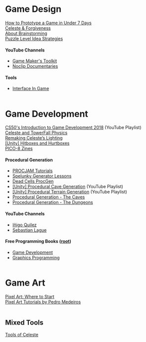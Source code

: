 # Game Design
[How to Prototype a Game in Under 7 Days](https://www.gamedeveloper.com/disciplines/how-to-prototype-a-game-in-under-7-days)<br>
[Celeste & Forgiveness](https://maddythorson.medium.com/celeste-forgiveness-31e4a40399f1)<br>
[About Brainstorming](https://www.atlassian.com/work-management/project-collaboration/brainstorming)<br>
[Puzzle Level Idea Strategies](https://cwpat.me/misc/puzzle-level-idea-strategies/)<br>

#### YouTube Channels
- [Game Maker's Toolkit](https://www.youtube.com/@GMTK)<br>
- [Noclip Documentaries](https://www.youtube.com/@NoclipDocs)<br>

#### Tools
- [Interface In Game](https://interfaceingame.com/)<br><br>

# Game Development
[CS50's Introduction to Game Development 2018](https://www.youtube.com/playlist?list=PLhQjrBD2T383Vx9-4vJYFsJbvZ_D17Qzh) (YouTube Playlist)<br>
[Celeste and TowerFall Physics](https://maddythorson.medium.com/celeste-and-towerfall-physics-d24bd2ae0fc5)<br>
[Remaking Celeste’s Lighting](https://noelfb.com/posts/celeste_lighting/index.html)<br>
[[Unity] Hitboxes and Hurtboxes](https://strangewire.blogspot.com/2018/05/hitboxes-and-hurtboxes-in-unity.html)<br>
[PICO-8 Zines](https://sectordub.itch.io/pico-8-fanzine-1)<br>

#### Procedural Generation
- [PROCJAM Tutorials](https://www.procjam.com/tutorials/)<br>
- [Spelunky Generator Lessons](https://tinysubversions.com/spelunkyGen/)<br>
- [Dead Cells ProcGen](https://www.gamedeveloper.com/design/building-the-level-design-of-a-procedurally-generated-metroidvania-a-hybrid-approach-)<br>
- [[Unity] Procedural Cave Generation](https://www.youtube.com/watch?v=v7yyZZjF1z4&list=PLFt_AvWsXl0eTHFZ2XPkM6gLK8XdsdzNl&index=20) (YouTube Playlist)<br>
- [[Unity] Procedural Terrain Generation](https://www.youtube.com/playlist?list=PLFt_AvWsXl0eBW2EiBtl_sxmDtSgZBxB3) (YouTube Playlist)<br>
- [Procedural Generation - The Caves](https://noelfb.com/posts/thecaves/index.html)<br>
- [Procedural Generation - The Dungeons](https://noelfb.com/posts/thedungeons/index.html)<br>

#### YouTube Channels
- [Iñigo Quilez](https://www.youtube.com/@InigoQuilez)<br>
- [Sebastian Lague](https://www.youtube.com/@SebastianLague)<br>

#### Free Programming Books ([root](https://github.com/EbookFoundation/free-programming-books))<br>
- [Game Development](https://github.com/EbookFoundation/free-programming-books/blob/main/books/free-programming-books-subjects.md#game-development)<br>
- [Graphics Programming](https://github.com/EbookFoundation/free-programming-books/blob/main/books/free-programming-books-subjects.md#graphics-programming)<br><br>

# Game Art
[Pixel Art: Where to Start](https://lospec.com/articles/pixel-art-where-to-start/)<br>
[Pixel Art Tutorials by Pedro Medeiros](https://lospec.com/pixel-art-tutorials/author/pedro-medeiros)<br><br>

## Mixed Tools
[Tools of Celeste](https://celestegame.tumblr.com/tools)<br><br>

<!-- []()<br> -->
<!-- [Contribution guidelines for this project](docs/CONTRIBUTING.md) -->
